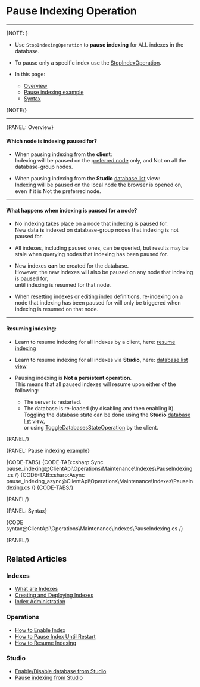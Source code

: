 # Pause Indexing Operation
---

{NOTE: }

* Use `StopIndexingOperation` to **pause indexing** for ALL indexes in the database.  

* To pause only a specific index use the [StopIndexOperation](../../../../client-api/operations/maintenance/indexes/stop-index).  
 
* In this page:
  * [Overview](../../../../client-api/operations/maintenance/indexes/stop-indexing#overview)
  * [Pause indexing example](../../../../client-api/operations/maintenance/indexes/stop-indexing#pause-indexing-example)
  * [Syntax](../../../../client-api/operations/maintenance/indexes/stop-indexing#syntax)

{NOTE/}

---

{PANEL: Overview}

#### Which node is indexing paused for?

* When pausing indexing from the **client**:  
  Indexing will be paused on the [preferred node](../../../../client-api/configuration/load-balance/overview#the-preferred-node) only, and Not on all the database-group nodes.  

* When pausing indexing from the **Studio** [database list](../../../../studio/database/databases-list-view#more-actions) view:  
  Indexing will be paused on the local node the browser is opened on, even if it is Not the preferred node.

---

#### What happens when indexing is paused for a node?

* No indexing takes place on a node that indexing is paused for.  
  New data **is** indexed on database-group nodes that indexing is not paused for.

* All indexes, including paused ones, can be queried, 
  but results may be stale when querying nodes that indexing has been paused for.
 
* New indexes **can** be created for the database.  
  However, the new indexes will also be paused on any node that indexing is paused for,  
  until indexing is resumed for that node.  

* When [resetting](../../../../client-api/operations/maintenance/indexes/reset-index) indexes 
  or editing index definitions, re-indexing on a node that indexing has been paused for will 
  only be triggered when indexing is resumed on that node.

---

#### Resuming indexing:

* Learn to resume indexing for all indexes by a client, here: [resume indexing](../../../../client-api/operations/maintenance/indexes/start-indexing)  

* Learn to resume indexing for all indexes via **Studio**, here: [database list view](../../../../studio/database/databases-list-view#more-actions)  

* Pausing indexing is **Not a persistent operation**.  
  This means that all paused indexes will resume upon either of the following:
    * The server is restarted.
    * The database is re-loaded (by disabling and then enabling it).  
      Toggling the database state can be done using the **Studio** [database list](../../../../studio/database/databases-list-view#database-actions) view,  
      or using [ToggleDatabasesStateOperation](../../../../client-api/operations/server-wide/toggle-databases-state) by the client.

{PANEL/}

{PANEL: Pause indexing example}

{CODE-TABS}
{CODE-TAB:csharp:Sync pause_indexing@ClientApi\Operations\Maintenance\Indexes\PauseIndexing.cs /}
{CODE-TAB:csharp:Async pause_indexing_async@ClientApi\Operations\Maintenance\Indexes\PauseIndexing.cs /}
{CODE-TABS/}

{PANEL/}

{PANEL: Syntax}

{CODE syntax@ClientApi\Operations\Maintenance\Indexes\PauseIndexing.cs /}

{PANEL/}

## Related Articles

### Indexes

- [What are Indexes](../../../../indexes/what-are-indexes)
- [Creating and Deploying Indexes](../../../../indexes/creating-and-deploying)
- [Index Administration](../../../../indexes/index-administration)

### Operations

- [How to Enable Index](../../../../client-api/operations/maintenance/indexes/enable-index)
- [How to Pause Index Until Restart](../../../../client-api/operations/maintenance/indexes/stop-index)
- [How to Resume Indexing](../../../../client-api/operations/maintenance/indexes/start-indexing)

### Studio

- [Enable/Disable database from Studio](../../../../studio/database/databases-list-view#database-actions)
- [Pause indexing from Studio](../../../../studio/database/databases-list-view#more-actions)
